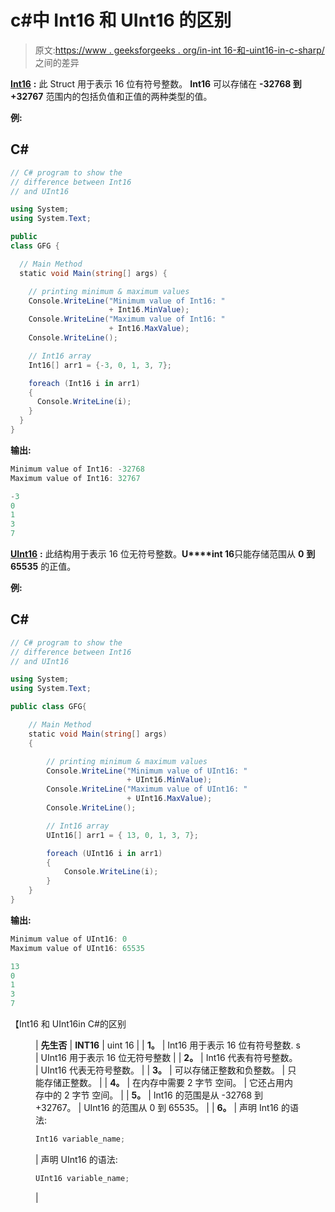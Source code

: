 # c#中 Int16 和 UInt16 的区别

> 原文:[https://www . geeksforgeeks . org/in-int 16-和-uint16-in-c-sharp/](https://www.geeksforgeeks.org/difference-between-int16-and-uint16-in-c-sharp/) 之间的差异

[**Int16**](https://www.geeksforgeeks.org/c-sharp-int16-struct/) **:** 此 Struct 用于表示 16 位有符号整数。 **Int16** 可以存储在 **-32768 到+32767** 范围内的包括负值和正值的两种类型的值。

**例:**

## C#

```cs
// C# program to show the
// difference between Int16
// and UInt16

using System;
using System.Text;

public
class GFG {

  // Main Method
  static void Main(string[] args) {

    // printing minimum & maximum values
    Console.WriteLine("Minimum value of Int16: " 
                      + Int16.MinValue);
    Console.WriteLine("Maximum value of Int16: " 
                      + Int16.MaxValue);
    Console.WriteLine();

    // Int16 array
    Int16[] arr1 = {-3, 0, 1, 3, 7};

    foreach (Int16 i in arr1)
    { 
      Console.WriteLine(i);
    }
  }
}
```

**输出:**

```cs
Minimum value of Int16: -32768
Maximum value of Int16: 32767

-3
0
1
3
7

```

[**UInt16**](https://www.geeksforgeeks.org/c-sharp-uint16-struct/) **:** 此结构用于表示 16 位无符号整数。**U****int 16**只能存储范围从 **0** **到 65535** 的正值。

**例:**

## C#

```cs
// C# program to show the 
// difference between Int16 
// and UInt16

using System;
using System.Text;

public class GFG{

    // Main Method
    static void Main(string[] args)
    {

        // printing minimum & maximum values
        Console.WriteLine("Minimum value of UInt16: "
                          + UInt16.MinValue);
        Console.WriteLine("Maximum value of UInt16: "
                          + UInt16.MaxValue);
        Console.WriteLine();

        // Int16 array
        UInt16[] arr1 = { 13, 0, 1, 3, 7};

        foreach (UInt16 i in arr1)
        {
            Console.WriteLine(i);
        }
    }
}
```

**输出:**

```cs
Minimum value of UInt16: 0
Maximum value of UInt16: 65535

13
0
1
3
7

```

【Int16 和 UInt16in C#的区别

<figure class="table">

| **先生否** | **INT16** | uint 16 |
| **1。** | Int16 用于表示 16 位有符号整数. s | UInt16 用于表示 16 位无符号整数 |
| **2。** | Int16 代表有符号整数。 | UInt16 代表无符号整数。 |
| **3。** | 可以存储正整数和负整数。 | 只能存储正整数。 |
| **4。** | 在内存中需要 2 字节 空间。 | 它还占用内存中的 2 字节 空间。 |
| **5。** | Int16 的范围是从 -32768 到+32767。 | UInt16 的范围从 0 到 65535。 |
| **6。** | 声明 Int16 的语法:

```cs
Int16 variable_name;

```

 | 声明 UInt16 的语法:

```cs
UInt16 variable_name;

```

 |

</figure>
